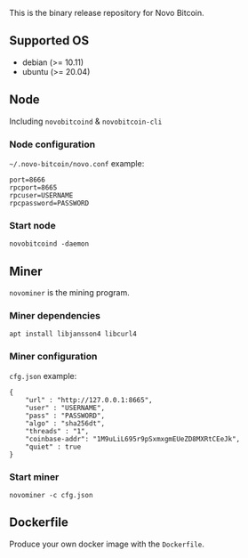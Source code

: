 This is the binary release repository for Novo Bitcoin.

## Supported OS

* debian (>= 10.11)
* ubuntu (>= 20.04)

## Node

Including `novobitcoind` & `novobitcoin-cli`

### Node configuration

`~/.novo-bitcoin/novo.conf` example:

```
port=8666
rpcport=8665
rpcuser=USERNAME
rpcpassword=PASSWORD
```

### Start node

    novobitcoind -daemon

## Miner

`novominer` is the mining program.

### Miner dependencies

    apt install libjansson4 libcurl4

### Miner configuration

`cfg.json` example:

```
{
    "url" : "http://127.0.0.1:8665",
    "user" : "USERNAME",
    "pass" : "PASSWORD",
    "algo" : "sha256dt",
    "threads" : "1",
    "coinbase-addr": "1M9uLiL695r9pSxmxgmEUeZD8MXRtCEeJk",
    "quiet" : true
}
```

### Start miner

    novominer -c cfg.json

## Dockerfile

Produce your own docker image with the `Dockerfile`.
